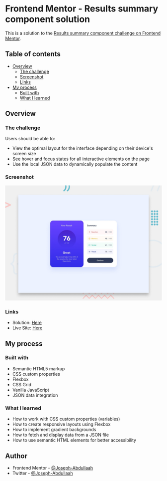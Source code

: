 # Frontend Mentor - Results summary component solution

This is a solution to the [Results summary component challenge on Frontend Mentor](https://www.frontendmentor.io/challenges/results-summary-component-CE_K6s0maV).

## Table of contents

- [Overview](#overview)
  - [The challenge](#the-challenge)
  - [Screenshot](#screenshot)
  - [Links](#links)
- [My process](#my-process)
  - [Built with](#built-with)
  - [What I learned](#what-i-learned)

## Overview

### The challenge

Users should be able to:

- View the optimal layout for the interface depending on their device's screen size
- See hover and focus states for all interactive elements on the page
- Use the local JSON data to dynamically populate the content

### Screenshot

![](./preview.jpg)

### Links

- Solution: [Here]()
- Live Site: [Here]()

## My process

### Built with

- Semantic HTML5 markup
- CSS custom properties
- Flexbox
- CSS Grid
- Vanilla JavaScript
- JSON data integration

### What I learned

- How to work with CSS custom properties (variables)
- How to create responsive layouts using Flexbox
- How to implement gradient backgrounds
- How to fetch and display data from a JSON file
- How to use semantic HTML elements for better accessibility

## Author

- Frontend Mentor - [@Joseph-Abdullaah](https://www.frontendmentor.io/profile/Joseph-Abdullaah)
- Twitter - [@Joseph-Abdullaah](https://x.com/JosephAbdullaah)
